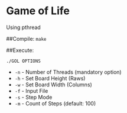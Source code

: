 # Game of Life
Using pthread

##Compile: 
`make`

##Execute: 

`./GOL OPTIONS`

* `-n` - Number of Threads (mandatory option)
* `-h` - Set Board Height (Raws)
* `-w` - Set Board Width (Columns)
* `-f` - Input File
* `-s` - Step Mode
* `-m` - Count of Steps (default: 100)
